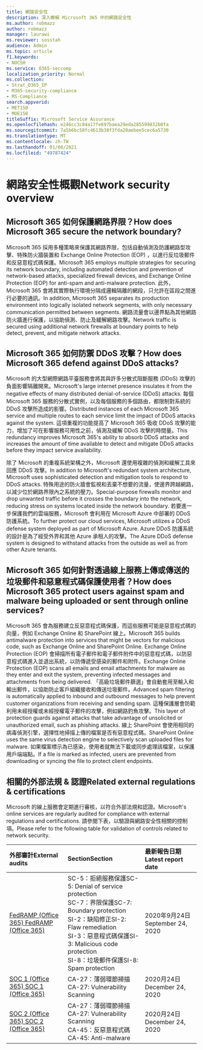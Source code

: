 ```yaml
---
title: 網路安全性
description: 深入瞭解 Microsoft 365 中的網路安全性
ms.author: robmazz
author: robmazz
manager: laurawi
ms.reviewer: sosstah
audience: Admin
ms.topic: article
f1.keywords:
- NOCSH
ms.service: O365-seccomp
localization_priority: Normal
ms.collection:
- Strat_O365_IP
- M365-security-compliance
- MS-Compliance
search.appverid:
- MET150
- MOE150
titleSuffix: Microsoft Service Assurance
ms.openlocfilehash: e246cc3c84a17fe697baea29eda285599832b0fa
ms.sourcegitcommit: 7a5b6bc58fc4613b38f3fda20aebee5cec6a5730
ms.translationtype: MT
ms.contentlocale: zh-TW
ms.lasthandoff: 01/08/2021
ms.locfileid: "49787424"
---
```

# <a name="network-security-overview"></a><span data-ttu-id="eff07-103">網路安全性概觀</span><span class="sxs-lookup"><span data-stu-id="eff07-103">Network security overview</span></span>

## <a name="how-does-microsoft-365-secure-the-network-boundary"></a><span data-ttu-id="eff07-104">Microsoft 365 如何保護網路界限？</span><span class="sxs-lookup"><span data-stu-id="eff07-104">How does Microsoft 365 secure the network boundary?</span></span>

<span data-ttu-id="eff07-105">Microsoft 365 採用多種策略來保護其網路界限，包括自動偵測及防護網路型攻擊、特殊防火牆裝置和 Exchange Online Protection (EOP) ，以進行反垃圾郵件和反惡意程式碼保護。</span><span class="sxs-lookup"><span data-stu-id="eff07-105">Microsoft 365 employs multiple strategies for securing its network boundary, including automated detection and prevention of network-based attacks, specialized firewall devices, and Exchange Online Protection (EOP) for anti-spam and anti-malware protection.</span></span> <span data-ttu-id="eff07-106">此外，Microsoft 365 會將其實際執行環境分隔成邏輯隔離的網段，只允許在區段之間進行必要的通訊。</span><span class="sxs-lookup"><span data-stu-id="eff07-106">In addition, Microsoft 365 separates its production environment into logically isolated network segments, with only necessary communication permitted between segments.</span></span> <span data-ttu-id="eff07-107">網路流量會以邊界點為其他網路防火牆進行保護，以協助偵測、防止及緩解網路攻擊。</span><span class="sxs-lookup"><span data-stu-id="eff07-107">Network traffic is secured using additional network firewalls at boundary points to help detect, prevent, and mitigate network attacks.</span></span>

## <a name="how-does-microsoft-365-defend-against-ddos-attacks"></a><span data-ttu-id="eff07-108">Microsoft 365 如何防禦 DDoS 攻擊？</span><span class="sxs-lookup"><span data-stu-id="eff07-108">How does Microsoft 365 defend against DDoS attacks?</span></span>

<span data-ttu-id="eff07-109">Microsoft 的大型網際網路平臺服務會將其與許多分散式阻斷服務 (DDoS) 攻擊的負面影響隔離開來。</span><span class="sxs-lookup"><span data-stu-id="eff07-109">Microsoft's large internet presence insulates it from the negative effects of many distributed denial-of-service (DDoS) attacks.</span></span> <span data-ttu-id="eff07-110">每個 Microsoft 365 服務的分散式實例，以及每個服務的多個路由，都限制對系統的 DDoS 攻擊所造成的影響。</span><span class="sxs-lookup"><span data-stu-id="eff07-110">Distributed instances of each Microsoft 365 service and multiple routes to each service limit the impact of DDoS attacks against the system.</span></span> <span data-ttu-id="eff07-111">這項重複的功能提高了 Microsoft 365 吸收 DDoS 攻擊的能力，增加了可在影響服務可用性之前，偵測及緩解 DDoS 攻擊的時間量。</span><span class="sxs-lookup"><span data-stu-id="eff07-111">This redundancy improves Microsoft 365's ability to absorb DDoS attacks and increases the amount of time available to detect and mitigate DDoS attacks before they impact service availability.</span></span>

<span data-ttu-id="eff07-112">除了 Microsoft 的重複系統架構之外，Microsoft 還使用複雜的偵測和緩解工具來回應 DDoS 攻擊。</span><span class="sxs-lookup"><span data-stu-id="eff07-112">In addition to Microsoft's redundant system architecture, Microsoft uses sophisticated detection and mitigation tools to respond to DDoS attacks.</span></span> <span data-ttu-id="eff07-113">特殊用途的防火牆會監視和丟棄不想要的流量，使邊界跨越網路，以減少位於網路界限內之系統的壓力。</span><span class="sxs-lookup"><span data-stu-id="eff07-113">Special-purpose firewalls monitor and drop unwanted traffic before it crosses the boundary into the network, reducing stress on systems located inside the network boundary.</span></span> <span data-ttu-id="eff07-114">若要進一步保護我們的雲端服務，Microsoft 會利用在 Microsoft Azure 中部署的 DDoS 防護系統。</span><span class="sxs-lookup"><span data-stu-id="eff07-114">To further protect our cloud services, Microsoft utilizes a DDoS defense system deployed as part of Microsoft Azure.</span></span> <span data-ttu-id="eff07-115">Azure DDoS 防護系統的設計是為了經受外界和其他 Azure 承租人的攻擊。</span><span class="sxs-lookup"><span data-stu-id="eff07-115">The Azure DDoS defense system is designed to withstand attacks from the outside as well as from other Azure tenants.</span></span>

## <a name="how-does-microsoft-365-protect-users-against-spam-and-malware-being-uploaded-or-sent-through-online-services"></a><span data-ttu-id="eff07-116">Microsoft 365 如何針對透過線上服務上傳或傳送的垃圾郵件和惡意程式碼保護使用者？</span><span class="sxs-lookup"><span data-stu-id="eff07-116">How does Microsoft 365 protect users against spam and malware being uploaded or sent through online services?</span></span>

<span data-ttu-id="eff07-117">Microsoft 365 會為服務建立反惡意程式碼保護，而這些服務可能是惡意程式碼的向量，例如 Exchange Online 和 SharePoint 線上。</span><span class="sxs-lookup"><span data-stu-id="eff07-117">Microsoft 365 builds antimalware protection into services that might be vectors for malicious code, such as Exchange Online and SharePoint Online.</span></span> <span data-ttu-id="eff07-118">Exchange Online Protection (EOP) 會掃描所有電子郵件和電子郵件附件中的惡意程式碼，以防惡意程式碼進入並退出系統，以防傳遞受感染的郵件和附件。</span><span class="sxs-lookup"><span data-stu-id="eff07-118">Exchange Online Protection (EOP) scans all emails and email attachments for malware as they enter and exit the system, preventing infected messages and attachments from being delivered.</span></span> <span data-ttu-id="eff07-119">「高級垃圾郵件篩選」會自動套用至輸入和輸出郵件，以協助防止客戶組織接收和傳送垃圾郵件。</span><span class="sxs-lookup"><span data-stu-id="eff07-119">Advanced spam filtering is automatically applied to inbound and outbound messages to help prevent customer organizations from receiving and sending spam.</span></span> <span data-ttu-id="eff07-120">這種保護層會防範利用未經授權或未經授權電子郵件的攻擊，例如網路釣魚攻擊。</span><span class="sxs-lookup"><span data-stu-id="eff07-120">This layer of protection guards against attacks that take advantage of unsolicited or unauthorized email, such as phishing attacks.</span></span> <span data-ttu-id="eff07-121">線上 SharePoint 會使用相同的病毒偵測引擎，選擇性地掃描上傳的檔案是否有惡意程式碼。</span><span class="sxs-lookup"><span data-stu-id="eff07-121">SharePoint Online uses the same virus detection engine to selectively scan uploaded files for malware.</span></span> <span data-ttu-id="eff07-122">如果檔案標示為已感染，使用者就無法下載或同步處理該檔案，以保護用戶端端點。</span><span class="sxs-lookup"><span data-stu-id="eff07-122">If a file is marked as infected, users are prevented from downloading or syncing the file to protect client endpoints.</span></span>

## <a name="related-external-regulations--certifications"></a><span data-ttu-id="eff07-123">相關的外部法規 & 認證</span><span class="sxs-lookup"><span data-stu-id="eff07-123">Related external regulations & certifications</span></span>

<span data-ttu-id="eff07-124">Microsoft 的線上服務會定期進行審核，以符合外部法規和認證。</span><span class="sxs-lookup"><span data-stu-id="eff07-124">Microsoft's online services are regularly audited for compliance with external regulations and certifications.</span></span> <span data-ttu-id="eff07-125">請參閱下表，以驗證與網路安全性相關的控制項。</span><span class="sxs-lookup"><span data-stu-id="eff07-125">Please refer to the following table for validation of controls related to network security.</span></span>

| <span data-ttu-id="eff07-126">**外部審計**</span><span class="sxs-lookup"><span data-stu-id="eff07-126">**External audits**</span></span> | <span data-ttu-id="eff07-127">**Section**</span><span class="sxs-lookup"><span data-stu-id="eff07-127">**Section**</span></span> | <span data-ttu-id="eff07-128">**最新報告日期**</span><span class="sxs-lookup"><span data-stu-id="eff07-128">**Latest report date**</span></span> |
|:--------------------|:------------|:-----------------------|
| [<span data-ttu-id="eff07-129">FedRAMP (Office 365) </span><span class="sxs-lookup"><span data-stu-id="eff07-129">FedRAMP (Office 365)</span></span>](https://compliance.microsoft.com/compliancemanager) | <span data-ttu-id="eff07-130">SC-5：拒絕服務保護</span><span class="sxs-lookup"><span data-stu-id="eff07-130">SC-5: Denial of service protection</span></span> <br> <span data-ttu-id="eff07-131">SC-7：界限保護</span><span class="sxs-lookup"><span data-stu-id="eff07-131">SC-7: Boundary protection</span></span> <br> <span data-ttu-id="eff07-132">SI-2：缺陷修正</span><span class="sxs-lookup"><span data-stu-id="eff07-132">SI-2: Flaw remediation</span></span> <br> <span data-ttu-id="eff07-133">SI-3：惡意程式碼保護</span><span class="sxs-lookup"><span data-stu-id="eff07-133">SI-3: Malicious code protection</span></span> <br> <span data-ttu-id="eff07-134">SI-8：垃圾郵件保護</span><span class="sxs-lookup"><span data-stu-id="eff07-134">SI-8: Spam protection</span></span> | <span data-ttu-id="eff07-135">2020年9月24日</span><span class="sxs-lookup"><span data-stu-id="eff07-135">September 24, 2020</span></span> |
| [<span data-ttu-id="eff07-136">SOC 1 (Office 365) </span><span class="sxs-lookup"><span data-stu-id="eff07-136">SOC 1 (Office 365)</span></span>](https://servicetrust.microsoft.com/ViewPage/MSComplianceGuideV3?command=Download&downloadType=Document&downloadId=90df3f9c-3aaf-4dbf-99d0-ca9f2991721b&tab=7027ead0-3d6b-11e9-b9e1-290b1eb4cdeb&docTab=7027ead0-3d6b-11e9-b9e1-290b1eb4cdeb_SOC_%2F_SSAE_16_Reports) | <span data-ttu-id="eff07-137">CA-27：薄弱環節掃描</span><span class="sxs-lookup"><span data-stu-id="eff07-137">CA-27: Vulnerability Scanning</span></span> | <span data-ttu-id="eff07-138">2020月24日</span><span class="sxs-lookup"><span data-stu-id="eff07-138">December 24, 2020</span></span> |
| [<span data-ttu-id="eff07-139">SOC 2 (Office 365) </span><span class="sxs-lookup"><span data-stu-id="eff07-139">SOC 2 (Office 365)</span></span>](https://servicetrust.microsoft.com/ViewPage/MSComplianceGuideV3?command=Download&downloadType=Document&downloadId=a73c1738-7892-42b7-acd3-87b6371c53f6&tab=7027ead0-3d6b-11e9-b9e1-290b1eb4cdeb&docTab=7027ead0-3d6b-11e9-b9e1-290b1eb4cdeb_SOC_%2F_SSAE_16_Reports) | <span data-ttu-id="eff07-140">CA-27：薄弱環節掃描</span><span class="sxs-lookup"><span data-stu-id="eff07-140">CA-27: Vulnerability Scanning</span></span> <br> <span data-ttu-id="eff07-141">CA-45：反惡意程式碼</span><span class="sxs-lookup"><span data-stu-id="eff07-141">CA-45: Anti-malware</span></span> | <span data-ttu-id="eff07-142">2020月24日</span><span class="sxs-lookup"><span data-stu-id="eff07-142">December 24, 2020</span></span> |